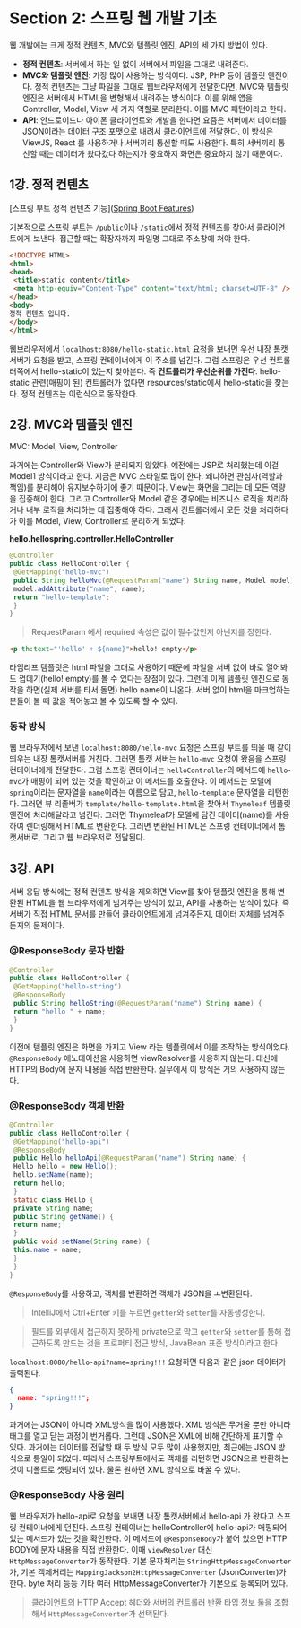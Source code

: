 # Section 2: 스프링 웹 개발 기초

웹 개발에는 크게 정적 컨텐츠, MVC와 템플릿 엔진, API의 세 가지 방법이 있다.

- **정적 컨텐츠**: 서버에서 하는 일 없이 서버에서 파일을 그대로 내려준다.
- **MVC와 템플릿 엔진**: 가장 많이 사용하는 방식이다. JSP, PHP 등이 템플릿 엔진이다. 정적 컨텐츠는 그냥 파일을 그대로 웹브라우저에게 전달한다면, MVC와 템플릿 엔진은 서버에서 HTML을 변형해서 내려주는 방식이다. 이를 위해 앱을 Controller, Model, View 세 가지 역할로 분리한다. 이를 MVC 패턴이라고 한다. 
- **API**: 안드로이드나 아이폰 클라이언트와 개발을 한다면 요즘은 서버에서 데이터를 JSON이라는 데이터 구조 포맷으로 내려서 클라이언트에 전달한다. 이 방식은 ViewJS, React 를 사용하거나 서버끼리 통신할 때도 사용한다. 특히 서버끼리 통신할 때는 데이터가 왔다갔다 하는지가 중요하지 화면은 중요하지 않기 때문이다. 

## 1강. 정적 컨텐츠

[스프링 부트 정적 컨텐츠 기능]([Spring Boot Features](https://docs.spring.io/spring-boot/docs/2.3.1.RELEASE/reference/html/spring-boot-features.html#boot-features-spring-mvc-static-content))

기본적으로 스프링 부트는 `/public`이나 `/static`에서 정적 컨텐츠를 찾아서 클라이언트에게 보낸다. 접근할 때는 확장자까지 파일명 그대로 주소창에 쳐야 한다.

```html
<!DOCTYPE HTML>
<html>
<head>
 <title>static content</title>
 <meta http-equiv="Content-Type" content="text/html; charset=UTF-8" />
</head>
<body>
정적 컨텐츠 입니다.
</body>
</html>
```

웹브라우저에서  `localhost:8080/hello-static.html` 요청을 보내면 우선 내장 톰캣 서버가 요청을 받고, 스프링 컨테이너에게 이 주소를 넘긴다. 그럼 스프링은 우선 컨트롤러쪽에서 hello-static이 있는지 찾아본다. 즉 **컨트롤러가 우선순위를 가진다**. hello-static 관련(매핑이 된) 컨트롤러가 없다면 resources/static에서 hello-static을 찾는다. 정적 컨텐츠는 이런식으로 동작한다.

## 2강. MVC와 템플릿 엔진

MVC: Model, View, Controller

과거에는 Controller와 View가 분리되지 않았다. 예전에는 JSP로 처리했는데 이걸 Model1 방식이라고 한다. 지금은 MVC 스타일로 많이 한다. 왜냐하면 관심사(역할과 책임)를 분리해야 유지보수하기에 좋기 때문이다. View는 화면을 그리는 데 모든 역량을 집중해야 한다. 그리고 Controller와 Model 같은 경우에는 비즈니스 로직을 처리하거나 내부 로직을 처리하는 데 집중해야 하다. 그래서 컨트롤러에서 모든 것을 처리하다가 이를 Model, View, Controller로 분리하게 되었다.

**hello.hellospring.controller.HelloController**

```java
@Controller
public class HelloController {
 @GetMapping("hello-mvc")
 public String helloMvc(@RequestParam("name") String name, Model model) {
 model.addAttribute("name", name);
 return "hello-template";
 }
}
```

> RequestParam 에서 required 속성은 값이 필수값인지 아닌지를 정한다.

```html
<p th:text="'hello' + ${name}">hello! empty</p>
```

타임리프 템플릿은 html 파일을 그대로 사용하기 때문에 파일을 서버 없이 바로 열어봐도 껍데기(hello! empty)를 볼 수 있다는 장점이 있다. 그런데 이게 템플릿 엔진으로 동작을 하면(실제 서버를 타서 돌면) hello name이 나온다. 서버 없이 html을 마크업하는 분들이 볼 때 값을 적어놓고 볼 수 있도록 할 수 있다.

### 동작 방식

웹 브라우저에서 보낸 `localhost:8080/hello-mvc` 요청은 스프링 부트를 띄울 때 같이 띄우는 내장 톰캣서버를 거친다. 그러면 톰캣 서버는 `hello-mvc` 요청이 왔음을 스프링 컨테이너에게 전달한다. 그럼 스프링 컨테이너는 `helloController`의 메서드에 `hello-mvc`가 매핑이 되어 있는 것을 확인하고 이 메서드를 호출한다. 이 메서드는 모델에 `spring`이라는 문자열을 `name`이라는 이름으로 담고, `hello-template` 문자열을 리턴한다. 그러면 뷰 리졸버가 `template/hello-template.html`을 찾아서 `Thymeleaf` 템플릿 엔진에 처리해달라고 넘긴다. 그러면 Thymeleaf가 모델에 담긴 데이터(name)를 사용하여 렌더링해서 HTML로 변환한다. 그러면 변환된 HTML은 스프링 컨테이너에서 톰캣서버로, 그리고 웹 브라우저로 전달된다. 

## 3강. API

서버 응답 방식에는 정적 컨텐츠 방식을 제외하면 View를 찾아 템플릿 엔진을 통해 변환된 HTML을 웹 브라우저에게 넘겨주는 방식이 있고, API를 사용하는 방식이 있다. 즉 서버가 직접 HTML 문서를 만들어 클라이언트에게 넘겨주든지, 데이터 자체를 넘겨주든지의 문제이다.

### @ResponseBody 문자 반환

```java
@Controller
public class HelloController {
 @GetMapping("hello-string")
 @ResponseBody
 public String helloString(@RequestParam("name") String name) {
 return "hello " + name;
 }
}
```

이전에 템플릿 엔진은 화면을 가지고 View 라는 템플릿에서 이를 조작하는 방식이었다. `@ResponseBody` 애노테이션을 사용하면 viewResolver를 사용하지 않는다. 대신에 HTTP의 Body에 문자 내용을 직접 반환한다. 실무에서 이 방식은 거의 사용하지 않는다.

### @ResponseBody 객체 반환

```java
@Controller
public class HelloController {
 @GetMapping("hello-api")
 @ResponseBody
 public Hello helloApi(@RequestParam("name") String name) {
 Hello hello = new Hello();
 hello.setName(name);
 return hello;
 }
 static class Hello {
 private String name;
 public String getName() {
 return name;
 }
 public void setName(String name) {
 this.name = name;
 }
 }
}
```

`@ResponseBody`를 사용하고, 객체를 반환하면 객체가 JSON을 ㅗ변환된다. 

> IntelliJ에서 Ctrl+Enter 키를 누르면 `getter`와 `setter`를 자동생성한다. 

> 필드를 외부에서 접근하지 못하게 private으로 막고 `getter`와 `setter`를 통해 접근하도록 만드는 것을 프로퍼티 접근 방식, JavaBean 표준 방식이라고 한다. 

`localhost:8080/hello-api?name=spring!!!` 요청하면 다음과 같은 json 데이터가 출력된다.

```json
{
  name: "spring!!!";
}
```

과거에는 JSON이 아니라 XML방식을 많이 사용했다. XML 방식은 무거울 뿐만 아니라 태그를 열고 닫는 과정이 번거롭다. 그런데 JSON은 XML에 비해 간단하게 표기할 수 있다. 과거에는 데이터를 전달할 때 두 방식 모두 많이 사용했지만, 최근에는 JSON 방식으로 통일이 되었다. 따라서 스프링부트에서도 객체를 리턴하면 JSON으로 반환하는 것이 디폴트로 셋팅되어 있다. 물론 원하면 XML 방식으로 바꿀 수 있다. 

### @ResponseBody 사용 원리

웹 브라우저가 hello-api로 요청을 보내면 내장 톰캣서버에서 hello-api 가 왔다고 스프링 컨테이너에게 던진다. 스프링 컨테이너는 helloController에 hello-api가 매핑되어 있는 메서드가 있는 것을 확인한다. 이 메서드에 `@ResponseBody`가 붙어 있으면 HTTP BODY에 문자 내용을 직접 반환한다. 이때 `viewResolver` 대신 `HttpMessageConverter`가 동작한다. 기본 문자처리는 `StringHttpMessageConverter`가, 기본 객체처리는 `MappingJackson2HttpMessageConverter` (JsonConverter)가 한다. byte 처리 등등 기타 여러 HttpMessageConverter가 기본으로 등록되어 있다. 

> 클라이언트의 HTTP Accept 헤더와 서버의 컨트롤러 반환 타입 정보 둘을 조합해서 `HttpMessageConverter`가 선택된다.
